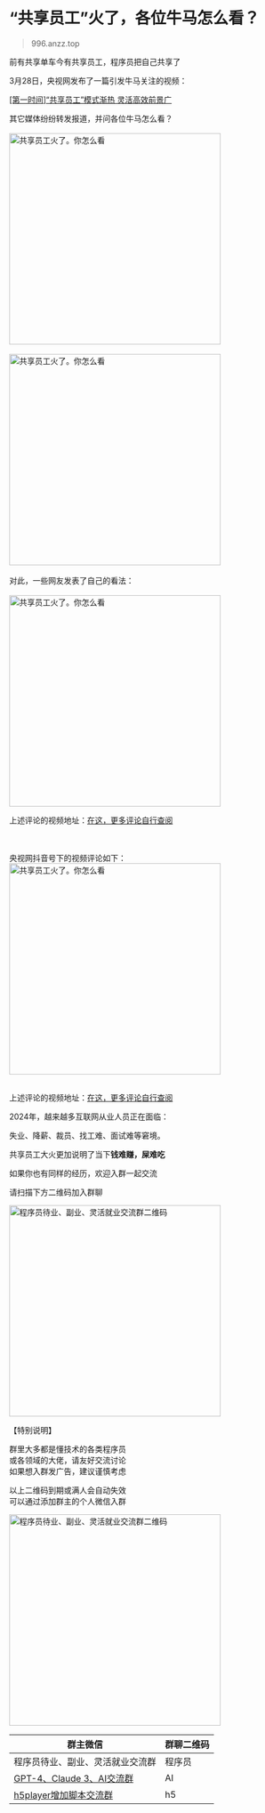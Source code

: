 # “共享员工”火了，各位牛马怎么看？

> 996.anzz.top

前有共享单车今有共享员工，程序员把自己共享了  

3月28日，央视网发布了一篇引发牛马关注的视频：  

[[第一时间]“共享员工”模式渐热 灵活高效前景广](https://tv.cctv.com/2024/03/29/VIDE77rEX1hUoDneJKE2UZzA240329.shtml)  

其它媒体纷纷转发报道，并问各位牛马怎么看？  
<br />
<img src="./docs/assets/gxyg_01.png" width=380 alt="共享员工火了。你怎么看">  
<br />
<img src="./docs/assets/gxyg_02.png" width=380 alt="共享员工火了。你怎么看">  
<br />
对此，一些网友发表了自己的看法：  
<br />
<img src="./docs/assets/gxyg_03.jpg" width=380 alt="共享员工火了。你怎么看">  

上述评论的视频地址：[在这，更多评论自行查阅](https://v.douyin.com/iYdkMRCo)  

<br />
<br />
央视网抖音号下的视频评论如下：
<br />

<img src="./docs/assets/gxyg_04.jpg" width=380 alt="共享员工火了。你怎么看">  

<br />
<br />

上述评论的视频地址：[在这，更多评论自行查阅](https://v.douyin.com/iYdk4TUQ)  

2024年，越来越多互联网从业人员正在面临：  

失业、降薪、裁员、找工难、面试难等窘境。  

共享员工大火更加说明了当下**钱难赚，屎难吃**  

如果你也有同样的经历，欢迎入群一起交流  

请扫描下方二维码加入群聊  

<img src="./docs/assets/cxy_wx_group.jpg" width=380 alt="程序员待业、副业、灵活就业交流群二维码">

【特别说明】  

群里大多都是懂技术的各类程序员  
或各领域的大佬，请友好交流讨论  
如果想入群发广告，建议谨慎考虑  

以上二维码到期或满人会自动失效  
可以通过添加群主的个人微信入群  

<img src="./docs/assets/wx_hello-ai.jpg" width=380 alt="程序员待业、副业、灵活就业交流群二维码">  

| 群主微信 | 群聊二维码 |
| --- | --- |
| 程序员待业、副业、灵活就业交流群 | 程序员 |
| [GPT-4、Claude 3、AI交流群](https://github.com/xxxily/hello-ai) | AI |
| [h5player增加脚本交流群](https://github.com/xxxily/h5player) | h5 |
